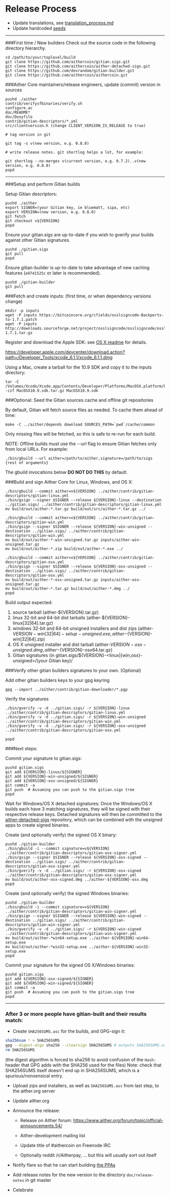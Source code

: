 Release Process
====================

* Update translations, see [translation_process.md](https://github.com/aithercoin/aithercoin/blob/master/doc/translation_process.md#syncing-with-transifex)
* Update hardcoded [seeds](/contrib/seeds)

* * *

###First time / New builders
Check out the source code in the following directory hierarchy.

	cd /path/to/your/toplevel/build
	git clone https://github.com/aithercoin/gitian.sigs.git
	git clone https://github.com/aithercoin/aither-detached-sigs.git
	git clone https://github.com/devrandom/gitian-builder.git
	git clone https://github.com/aithercoin/aithercoin.git

###Aither Core maintainers/release engineers, update (commit) version in sources

	pushd ./aither
	contrib/verifysfbinaries/verify.sh
	configure.ac
	doc/README*
	doc/Doxyfile
	contrib/gitian-descriptors/*.yml
	src/clientversion.h (change CLIENT_VERSION_IS_RELEASE to true)

	# tag version in git

	git tag -s v(new version, e.g. 0.8.0)

	# write release notes. git shortlog helps a lot, for example:

	git shortlog --no-merges v(current version, e.g. 0.7.2)..v(new version, e.g. 0.8.0)
	popd

* * *

###Setup and perform Gitian builds

 Setup Gitian descriptors:

	pushd ./aither
	export SIGNER=(your Gitian key, ie bluematt, sipa, etc)
	export VERSION=(new version, e.g. 0.8.0)
	git fetch
	git checkout v${VERSION}
	popd

  Ensure your gitian.sigs are up-to-date if you wish to gverify your builds against other Gitian signatures.

	pushd ./gitian.sigs
	git pull
	popd

  Ensure gitian-builder is up-to-date to take advantage of new caching features (`e9741525c` or later is recommended).

	pushd ./gitian-builder
	git pull

###Fetch and create inputs: (first time, or when dependency versions change)

	mkdir -p inputs
	wget -P inputs https://bitcoincore.org/cfields/osslsigncode-Backports-to-1.7.1.patch
	wget -P inputs http://downloads.sourceforge.net/project/osslsigncode/osslsigncode/osslsigncode-1.7.1.tar.gz

 Register and download the Apple SDK: see [OS X readme](README_osx.txt) for details.

 https://developer.apple.com/devcenter/download.action?path=/Developer_Tools/xcode_6.1.1/xcode_6.1.1.dmg

 Using a Mac, create a tarball for the 10.9 SDK and copy it to the inputs directory:

	tar -C /Volumes/Xcode/Xcode.app/Contents/Developer/Platforms/MacOSX.platform/Developer/SDKs/ -czf MacOSX10.9.sdk.tar.gz MacOSX10.9.sdk

###Optional: Seed the Gitian sources cache and offline git repositories

By default, Gitian will fetch source files as needed. To cache them ahead of time:

	make -C ../aither/depends download SOURCES_PATH=`pwd`/cache/common

Only missing files will be fetched, so this is safe to re-run for each build.

NOTE: Offline builds must use the --url flag to ensure Gitian fetches only from local URLs. For example:
```
./bin/gbuild --url aither=/path/to/aither,signature=/path/to/sigs {rest of arguments}
```
The gbuild invocations below <b>DO NOT DO THIS</b> by default.

###Build and sign Aither Core for Linux, Windows, and OS X:

	./bin/gbuild --commit aither=v${VERSION} ../aither/contrib/gitian-descriptors/gitian-linux.yml
	./bin/gsign --signer $SIGNER --release ${VERSION}-linux --destination ../gitian.sigs/ ../aither/contrib/gitian-descriptors/gitian-linux.yml
	mv build/out/aither-*.tar.gz build/out/src/aither-*.tar.gz ../

	./bin/gbuild --commit aither=v${VERSION} ../aither/contrib/gitian-descriptors/gitian-win.yml
	./bin/gsign --signer $SIGNER --release ${VERSION}-win-unsigned --destination ../gitian.sigs/ ../aither/contrib/gitian-descriptors/gitian-win.yml
	mv build/out/aither-*-win-unsigned.tar.gz inputs/aither-win-unsigned.tar.gz
	mv build/out/aither-*.zip build/out/aither-*.exe ../

	./bin/gbuild --commit aither=v${VERSION} ../aither/contrib/gitian-descriptors/gitian-osx.yml
	./bin/gsign --signer $SIGNER --release ${VERSION}-osx-unsigned --destination ../gitian.sigs/ ../aither/contrib/gitian-descriptors/gitian-osx.yml
	mv build/out/aither-*-osx-unsigned.tar.gz inputs/aither-osx-unsigned.tar.gz
	mv build/out/aither-*.tar.gz build/out/aither-*.dmg ../
	popd

  Build output expected:

  1. source tarball (aither-${VERSION}.tar.gz)
  2. linux 32-bit and 64-bit dist tarballs (aither-${VERSION}-linux[32|64].tar.gz)
  3. windows 32-bit and 64-bit unsigned installers and dist zips (aither-${VERSION}-win[32|64]-setup-unsigned.exe, aither-${VERSION}-win[32|64].zip)
  4. OS X unsigned installer and dist tarball (aither-${VERSION}-osx-unsigned.dmg, aither-${VERSION}-osx64.tar.gz)
  5. Gitian signatures (in gitian.sigs/${VERSION}-<linux|{win,osx}-unsigned>/(your Gitian key)/

###Verify other gitian builders signatures to your own. (Optional)

  Add other gitian builders keys to your gpg keyring

	gpg --import ../aither/contrib/gitian-downloader/*.pgp

  Verify the signatures

	./bin/gverify -v -d ../gitian.sigs/ -r ${VERSION}-linux ../aither/contrib/gitian-descriptors/gitian-linux.yml
	./bin/gverify -v -d ../gitian.sigs/ -r ${VERSION}-win-unsigned ../aither/contrib/gitian-descriptors/gitian-win.yml
	./bin/gverify -v -d ../gitian.sigs/ -r ${VERSION}-osx-unsigned ../aither/contrib/gitian-descriptors/gitian-osx.yml

	popd

###Next steps:

Commit your signature to gitian.sigs:

	pushd gitian.sigs
	git add ${VERSION}-linux/${SIGNER}
	git add ${VERSION}-win-unsigned/${SIGNER}
	git add ${VERSION}-osx-unsigned/${SIGNER}
	git commit -a
	git push  # Assuming you can push to the gitian.sigs tree
	popd

  Wait for Windows/OS X detached signatures:
	Once the Windows/OS X builds each have 3 matching signatures, they will be signed with their respective release keys.
	Detached signatures will then be committed to the [aither-detached-sigs](https://github.com/aithercoin/aither-detached-sigs) repository, which can be combined with the unsigned apps to create signed binaries.

  Create (and optionally verify) the signed OS X binary:

	pushd ./gitian-builder
	./bin/gbuild -i --commit signature=v${VERSION} ../aither/contrib/gitian-descriptors/gitian-osx-signer.yml
	./bin/gsign --signer $SIGNER --release ${VERSION}-osx-signed --destination ../gitian.sigs/ ../aither/contrib/gitian-descriptors/gitian-osx-signer.yml
	./bin/gverify -v -d ../gitian.sigs/ -r ${VERSION}-osx-signed ../aither/contrib/gitian-descriptors/gitian-osx-signer.yml
	mv build/out/aither-osx-signed.dmg ../aither-${VERSION}-osx.dmg
	popd

  Create (and optionally verify) the signed Windows binaries:

	pushd ./gitian-builder
	./bin/gbuild -i --commit signature=v${VERSION} ../aither/contrib/gitian-descriptors/gitian-win-signer.yml
	./bin/gsign --signer $SIGNER --release ${VERSION}-win-signed --destination ../gitian.sigs/ ../aither/contrib/gitian-descriptors/gitian-win-signer.yml
	./bin/gverify -v -d ../gitian.sigs/ -r ${VERSION}-win-signed ../aither/contrib/gitian-descriptors/gitian-win-signer.yml
	mv build/out/aither-*win64-setup.exe ../aither-${VERSION}-win64-setup.exe
	mv build/out/aither-*win32-setup.exe ../aither-${VERSION}-win32-setup.exe
	popd

Commit your signature for the signed OS X/Windows binaries:

	pushd gitian.sigs
	git add ${VERSION}-osx-signed/${SIGNER}
	git add ${VERSION}-win-signed/${SIGNER}
	git commit -a
	git push  # Assuming you can push to the gitian.sigs tree
	popd

-------------------------------------------------------------------------

### After 3 or more people have gitian-built and their results match:

- Create `SHA256SUMS.asc` for the builds, and GPG-sign it:
```bash
sha256sum * > SHA256SUMS
gpg --digest-algo sha256 --clearsign SHA256SUMS # outputs SHA256SUMS.asc
rm SHA256SUMS
```
(the digest algorithm is forced to sha256 to avoid confusion of the `Hash:` header that GPG adds with the SHA256 used for the files)
Note: check that SHA256SUMS itself doesn't end up in SHA256SUMS, which is a spurious/nonsensical entry.

- Upload zips and installers, as well as `SHA256SUMS.asc` from last step, to the aither.org server

- Update aither.org

- Announce the release:

  - Release on Aither forum: https://www.aither.org/forum/topic/official-announcements.54/

  - Aither-development mailing list

  - Update title of #aithercoin on Freenode IRC

  - Optionally reddit /r/Aitherpay, ... but this will usually sort out itself

- Notify flare so that he can start building [the PPAs](https://launchpad.net/~aither.org/+archive/ubuntu/aither)

- Add release notes for the new version to the directory `doc/release-notes` in git master

- Celebrate
